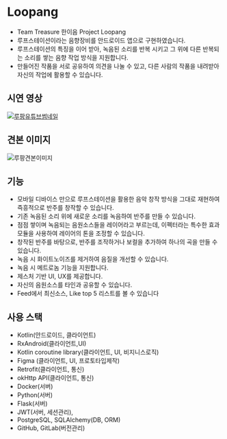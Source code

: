 # Loopang
- Team Treasure 한이음 Project Loopang
- 루프스테이션이라는 음향장비를 안드로이드 앱으로 구현하였습니다. 
- 루프스테이션의 특징을 이어 받아, 녹음된 소리를 반복 시키고 그 위에 다른 반복되는 소리를 쌓는 음향 작업 방식을 지원합니다. 
- 만들어진 작품을 서로 공유하여 의견을 나눌 수 있고, 다른 사람의 작품을 내려받아 자신의 작업에 활용할 수 있습니다.

## 시연 영상
[![루팡유튜브썸네일](https://img.youtube.com/vi/Tu0eyBPZUZg/0.jpg)](https://www.youtube.com/watch?v=Tu0eyBPZUZg)

## 견본 이미지
![루팡견본이미지](https://meeta.io:3000/static/user/0pkoxcp9o8fd.png)

## 기능
- 모바일 디바이스 만으로 루프스테이션을 활용한 음악 창작 방식을 그대로 재현하여 즉흥적으로 반주를 창작할 수 있습니다.
- 기존 녹음된 소리 위에 새로운 소리를 녹음하여 반주를 만들 수 있습니다.
- 점점 쌓이며 녹음되는 음원소스들을 레이어라고 부르는데, 이펙터라는 특수한 효과 모듈을 사용하여 레이어의 톤을 조정할 수 있습니다.
- 창작된 반주를 바탕으로, 반주를 조작하거나 보컬을 추가하여 하나의 곡을 만들 수 있습니다.
- 녹음 시 화이트노이즈를 제거하여 음질을 개선할 수 있습니다.
- 녹음 시 메트로놈 기능을 지원합니다.
- 제스처 기반 UI, UX를 제공합니다.
- 자신의 음원소스를 타인과 공유할 수 있습니다.
- Feed에서 최신소스, Like top 5 리스트를 볼 수 있습니다

## 사용 스택
- Kotlin(안드로이드, 클라이언트)
- RxAndroid(클라이언트,UI)
- Kotlin coroutine library(클라이언트, UI, 비지니스로직)
- Figma (클라이언트, UI, 프로토타입제작)
- Retrofit(클라이언트, 통신)
- okHttp API(클라이언트, 통신)
- Docker(서버)
- Python(서버)
- Flask(서버)
- JWT(서버, 세션관리),
- PostgreSQL, SQLAlchemy(DB, ORM)
- GitHub, GitLab(버전관리)


